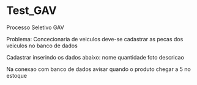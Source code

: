 # Test_GAV
Processo Seletivo GAV

Problema:
Concecionaria de veiculos
deve-se cadastrar as pecas dos veiculos no banco de dados

Cadastrar inserindo os dados abaixo:
nome
quantidade
foto
descricao

Na conexao com banco de dados
avisar quando o produto chegar a 5 no estoque
